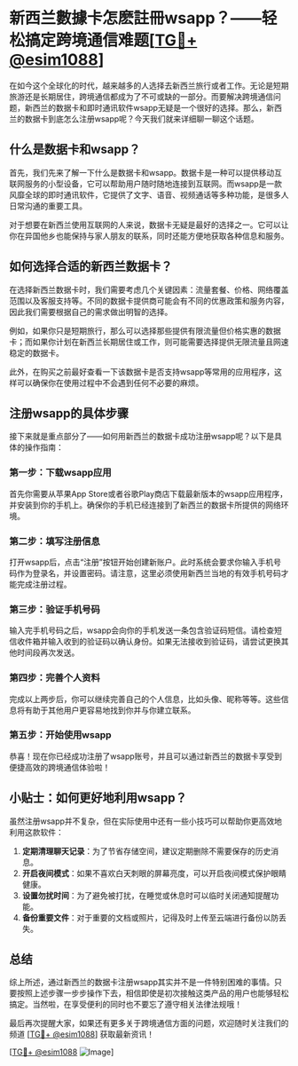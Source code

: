 # 新西兰數據卡怎麽註冊wsapp？——轻松搞定跨境通信难题[[TG💪+ @esim1088](https://t.me/s/esim1088)]

在如今这个全球化的时代，越来越多的人选择去新西兰旅行或者工作。无论是短期旅游还是长期居住，跨境通信都成为了不可或缺的一部分。而要解决跨境通信问题，新西兰的数据卡和即时通讯软件wsapp无疑是一个很好的选择。那么，新西兰的数据卡到底怎么注册wsapp呢？今天我们就来详细聊一聊这个话题。

## 什么是数据卡和wsapp？

首先，我们先来了解一下什么是数据卡和wsapp。数据卡是一种可以提供移动互联网服务的小型设备，它可以帮助用户随时随地连接到互联网。而wsapp是一款风靡全球的即时通讯软件，它提供了文字、语音、视频通话等多种功能，是很多人日常沟通的重要工具。

对于想要在新西兰使用互联网的人来说，数据卡无疑是最好的选择之一。它可以让你在异国他乡也能保持与家人朋友的联系，同时还能方便地获取各种信息和服务。

## 如何选择合适的新西兰数据卡？

在选择新西兰数据卡时，我们需要考虑几个关键因素：流量套餐、价格、网络覆盖范围以及客服支持等。不同的数据卡提供商可能会有不同的优惠政策和服务内容，因此我们需要根据自己的需求做出明智的选择。

例如，如果你只是短期旅行，那么可以选择那些提供有限流量但价格实惠的数据卡；而如果你计划在新西兰长期居住或工作，则可能需要选择提供无限流量且网速稳定的数据卡。

此外，在购买之前最好查看一下该数据卡是否支持wsapp等常用的应用程序，这样可以确保你在使用过程中不会遇到任何不必要的麻烦。

## 注册wsapp的具体步骤

接下来就是重点部分了——如何用新西兰的数据卡成功注册wsapp呢？以下是具体的操作指南：

### 第一步：下载wsapp应用

首先你需要从苹果App Store或者谷歌Play商店下载最新版本的wsapp应用程序，并安装到你的手机上。确保你的手机已经连接到了新西兰的数据卡所提供的网络环境。

### 第二步：填写注册信息

打开wsapp后，点击“注册”按钮开始创建新账户。此时系统会要求你输入手机号码作为登录名，并设置密码。请注意，这里必须使用新西兰当地的有效手机号码才能完成注册过程。

### 第三步：验证手机号码

输入完手机号码之后，wsapp会向你的手机发送一条包含验证码短信。请检查短信收件箱并输入收到的验证码以确认身份。如果无法接收到验证码，请尝试更换其他时间段再次发送。

### 第四步：完善个人资料

完成以上两步后，你可以继续完善自己的个人信息，比如头像、昵称等等。这些信息将有助于其他用户更容易地找到你并与你建立联系。

### 第五步：开始使用wsapp

恭喜！现在你已经成功注册了wsapp账号，并且可以通过新西兰的数据卡享受到便捷高效的跨境通信体验啦！

## 小贴士：如何更好地利用wsapp？

虽然注册wsapp并不复杂，但在实际使用中还有一些小技巧可以帮助你更高效地利用这款软件：

1. **定期清理聊天记录**：为了节省存储空间，建议定期删除不需要保存的历史消息。
2. **开启夜间模式**：如果不喜欢白天刺眼的屏幕亮度，可以开启夜间模式保护眼睛健康。
3. **设置勿扰时间**：为了避免被打扰，在睡觉或休息时可以临时关闭通知提醒功能。
4. **备份重要文件**：对于重要的文档或照片，记得及时上传至云端进行备份以防丢失。

## 总结

综上所述，通过新西兰的数据卡注册wsapp其实并不是一件特别困难的事情。只要按照上述步骤一步步操作下去，相信即使是初次接触这类产品的用户也能够轻松搞定。当然啦，在享受便利的同时也不要忘了遵守相关法律法规哦！

最后再次提醒大家，如果还有更多关于跨境通信方面的问题，欢迎随时关注我们的频道 [[TG💪+ @esim1088](https://t.me/s/esim1088)] 获取最新资讯！

[[TG💪+ @esim1088](https://t.me/s/esim1088) ![Image](https://i.postimg.cc/4NQfJmqS/Snipaste-2025-05-13-00-14-12.png)]